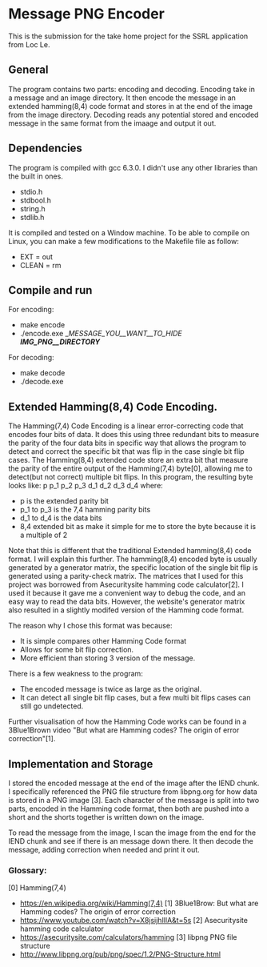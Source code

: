 # Message PNG Encoder

This is the submission for the take home project for the SSRL application from Loc Le. 
## General
The program contains two parts: encoding and decoding. Encoding take in a message and an image directory. It then encode the message in an extended hamming(8,4) code format and stores in at the end of the image from the image directory. Decoding reads any potential stored and encoded message in the same format from the imaage and output it out. 

## Dependencies
The program is compiled with gcc 6.3.0.
I didn't use any other libraries than the built in ones.
- stdio.h
- stdbool.h
- string.h
- stdlib.h

It is compiled and tested on a Window machine. To be able to compile on Linux, you can make a few modifications to the Makefile file as follow:
- EXT = out
- CLEAN = rm


## Compile and run
For encoding: 
- make encode
- ./encode.exe __MESSAGE_YOU__WANT__TO_HIDE  __IMG_PNG__DIRECTORY___

For decoding:
- make decode
- ./decode.exe 


## Extended Hamming(8,4) Code Encoding.
The Hamming(7,4) Code Encoding is a linear error-correcting code that encodes four bits of data. It does this using three redundant bits to measure the parity of the four data bits in specific way that allows the program to detect and correct the specific bit that was flip in the case single bit flip cases. The Hamming(8,4) extended code store an extra bit that measure the parity of the entire
output of the Hamming(7,4) byte[0], allowing me to detect(but not correct) multiple bit flips.
In this program, the resulting byte looks like:
p p_1 p_2 p_3 d_1 d_2 d_3 d_4
where:
- p is the extended parity bit
- p_1 to p_3 is the 7,4 hamming parity bits
- d_1 to d_4 is the data bits 
- 8,4 extended bit as make it simple for me to store the byte because it is a multiple of 2

Note that this is different that the traditional Extended hamming(8,4) code format. I will explain this further. The hamming(8,4) encoded byte is usually generated by a generator matrix, the specific location of the single bit flip is generated using a parity-check matrix. The matrices that I used for this project was borrowed from  Asecuritysite hamming code calculator[2]. I used it because it gave me a convenient way to debug the code, and an easy way to read the data bits. However, the website's generator matrix also resulted in a slightly modifed version of the Hamming code format. 

The reason why I chose this format was because:
- It is simple compares other Hamming Code format
- Allows for some bit flip correction.
- More efficient than storing 3 version of the message. 

There is a few weakness to the program: 
- The encoded message is twice as large as the original.
- It can detect all single bit flip cases, but a few multi bit flips cases can still go undetected. 

Further visualisation of how the Hamming Code works can be found in
a 3Blue1Brown video "But what are Hamming codes? The origin of error correction"[1].


## Implementation and Storage
I stored the encoded message at the end of the image after the IEND chunk.
I specifically referenced the PNG file structure from libpng.org for how data is
stored in a PNG image [3]. 
Each character of the message is split into two parts, encoded in the Hamming code
format, then both are pushed into a short and the shorts together is written down 
on the image. 

To read the message from the image, I scan the image from the end for 
the IEND chunk and see if there is an message down there. It then decode
the message, adding correction when needed and print it out. 




### Glossary:
[0] Hamming(7,4)
- https://en.wikipedia.org/wiki/Hamming(7,4)
[1] 3Blue1Brow: But what are Hamming codes? The origin of error correction
- https://www.youtube.com/watch?v=X8jsijhllIA&t=5s
[2] Asecuritysite hamming code calculator
- https://asecuritysite.com/calculators/hamming
[3] libpng PNG file structure
- http://www.libpng.org/pub/png/spec/1.2/PNG-Structure.html